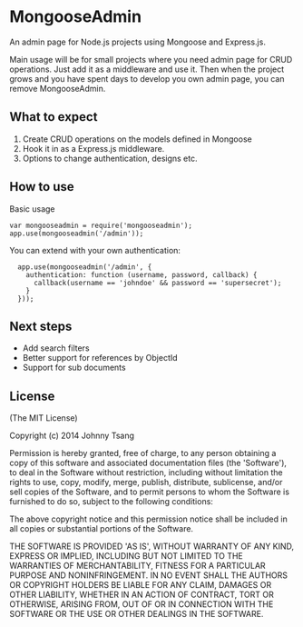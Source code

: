 MongooseAdmin
=============

An admin page for Node.js projects using Mongoose and Express.js.

Main usage will be for small projects where you need admin page for CRUD operations.
Just add it as a middleware and use it.
Then when the project grows and you have spent days to develop you own admin page, you can remove MongooseAdmin.

What to expect
--------------
1. Create CRUD operations on the models defined in Mongoose
2. Hook it in as a Express.js middleware.
3. Options to change authentication, designs etc.


How to use
----------
Basic usage
```
var mongooseadmin = require('mongooseadmin');
app.use(mongooseadmin('/admin'));
```


You can extend with your own authentication:

```
  app.use(mongooseadmin('/admin', {
    authentication: function (username, password, callback) {
      callback(username == 'johndoe' && password == 'supersecret');
    }
  }));
```


Next steps
----------
- Add search filters
- Better support for references by ObjectId
- Support for sub documents




License
-------

(The MIT License)

Copyright (c) 2014 Johnny Tsang

Permission is hereby granted, free of charge, to any person obtaining
a copy of this software and associated documentation files (the
'Software'), to deal in the Software without restriction, including
without limitation the rights to use, copy, modify, merge, publish,
distribute, sublicense, and/or sell copies of the Software, and to
permit persons to whom the Software is furnished to do so, subject to
the following conditions:

The above copyright notice and this permission notice shall be
included in all copies or substantial portions of the Software.

THE SOFTWARE IS PROVIDED 'AS IS', WITHOUT WARRANTY OF ANY KIND,
EXPRESS OR IMPLIED, INCLUDING BUT NOT LIMITED TO THE WARRANTIES OF
MERCHANTABILITY, FITNESS FOR A PARTICULAR PURPOSE AND NONINFRINGEMENT.
IN NO EVENT SHALL THE AUTHORS OR COPYRIGHT HOLDERS BE LIABLE FOR ANY
CLAIM, DAMAGES OR OTHER LIABILITY, WHETHER IN AN ACTION OF CONTRACT,
TORT OR OTHERWISE, ARISING FROM, OUT OF OR IN CONNECTION WITH THE
SOFTWARE OR THE USE OR OTHER DEALINGS IN THE SOFTWARE.